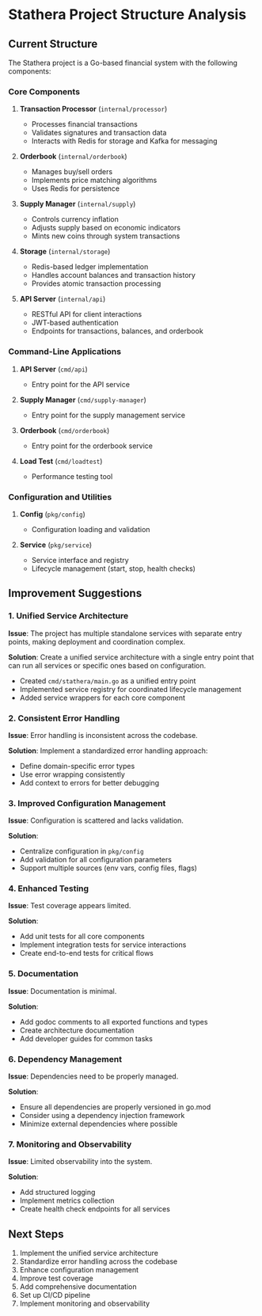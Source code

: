 # Stathera Project Structure Analysis

## Current Structure

The Stathera project is a Go-based financial system with the following components:

### Core Components

1. **Transaction Processor** (`internal/processor`)
   - Processes financial transactions
   - Validates signatures and transaction data
   - Interacts with Redis for storage and Kafka for messaging

2. **Orderbook** (`internal/orderbook`)
   - Manages buy/sell orders
   - Implements price matching algorithms
   - Uses Redis for persistence

3. **Supply Manager** (`internal/supply`)
   - Controls currency inflation
   - Adjusts supply based on economic indicators
   - Mints new coins through system transactions

4. **Storage** (`internal/storage`)
   - Redis-based ledger implementation
   - Handles account balances and transaction history
   - Provides atomic transaction processing

5. **API Server** (`internal/api`)
   - RESTful API for client interactions
   - JWT-based authentication
   - Endpoints for transactions, balances, and orderbook

### Command-Line Applications

1. **API Server** (`cmd/api`)
   - Entry point for the API service

2. **Supply Manager** (`cmd/supply-manager`)
   - Entry point for the supply management service

3. **Orderbook** (`cmd/orderbook`)
   - Entry point for the orderbook service

4. **Load Test** (`cmd/loadtest`)
   - Performance testing tool

### Configuration and Utilities

1. **Config** (`pkg/config`)
   - Configuration loading and validation

2. **Service** (`pkg/service`)
   - Service interface and registry
   - Lifecycle management (start, stop, health checks)

## Improvement Suggestions

### 1. Unified Service Architecture

**Issue**: The project has multiple standalone services with separate entry points, making deployment and coordination complex.

**Solution**: Create a unified service architecture with a single entry point that can run all services or specific ones based on configuration.

- Created `cmd/stathera/main.go` as a unified entry point
- Implemented service registry for coordinated lifecycle management
- Added service wrappers for each core component

### 2. Consistent Error Handling

**Issue**: Error handling is inconsistent across the codebase.

**Solution**: Implement a standardized error handling approach:

- Define domain-specific error types
- Use error wrapping consistently
- Add context to errors for better debugging

### 3. Improved Configuration Management

**Issue**: Configuration is scattered and lacks validation.

**Solution**:

- Centralize configuration in `pkg/config`
- Add validation for all configuration parameters
- Support multiple sources (env vars, config files, flags)

### 4. Enhanced Testing

**Issue**: Test coverage appears limited.

**Solution**:

- Add unit tests for all core components
- Implement integration tests for service interactions
- Create end-to-end tests for critical flows

### 5. Documentation

**Issue**: Documentation is minimal.

**Solution**:

- Add godoc comments to all exported functions and types
- Create architecture documentation
- Add developer guides for common tasks

### 6. Dependency Management

**Issue**: Dependencies need to be properly managed.

**Solution**:

- Ensure all dependencies are properly versioned in go.mod
- Consider using a dependency injection framework
- Minimize external dependencies where possible

### 7. Monitoring and Observability

**Issue**: Limited observability into the system.

**Solution**:

- Add structured logging
- Implement metrics collection
- Create health check endpoints for all services

## Next Steps

1. Implement the unified service architecture
2. Standardize error handling across the codebase
3. Enhance configuration management
4. Improve test coverage
5. Add comprehensive documentation
6. Set up CI/CD pipeline
7. Implement monitoring and observability
